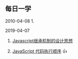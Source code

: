 ## 每日一学

2010-04-08
1. 

2019-04-07
1. [Javascript继承机制的设计思想](http://www.ruanyifeng.com/blog/2011/06/designing_ideas_of_inheritance_mechanism_in_javascript.html)

2. [JavaScript 代码执行顺序](https://www.cnblogs.com/wuyepeng/p/10147885.html) :+1:
